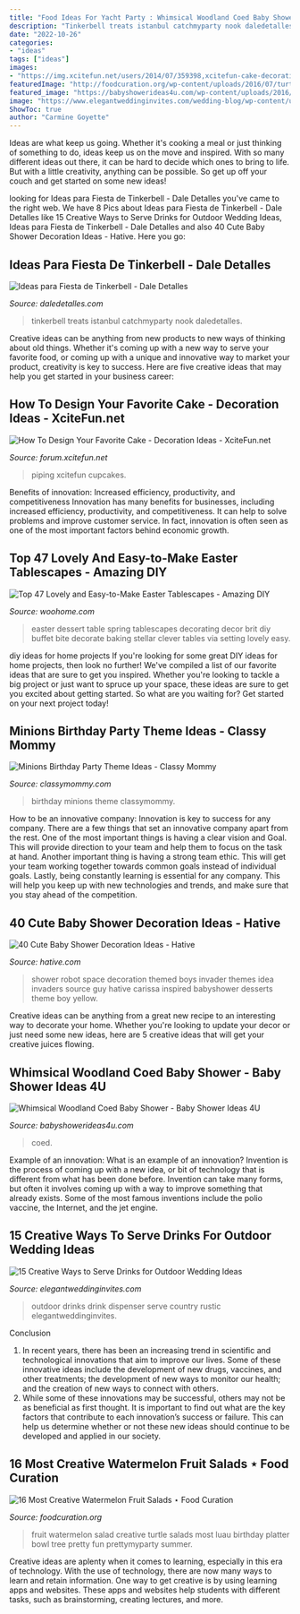 ```yaml
---
title: "Food Ideas For Yacht Party : Whimsical Woodland Coed Baby Shower"
description: "Tinkerbell treats istanbul catchmyparty nook daledetalles"
date: "2022-10-26"
categories:
- "ideas"
tags: ["ideas"]
images:
- "https://img.xcitefun.net/users/2014/07/359398,xcitefun-cake-decoration-12.jpg"
featuredImage: "http://foodcuration.org/wp-content/uploads/2016/07/turtle-fruit-salad.jpg"
featured_image: "https://babyshowerideas4u.com/wp-content/uploads/2016/10/Whimsical-Woodland-Coed-Baby-Shower-Golden-Trees.jpg"
image: "https://www.elegantweddinginvites.com/wedding-blog/wp-content/uploads/2015/06/country-rustic-outdoor-wedding-drink-dispenser-ideas.jpg"
ShowToc: true
author: "Carmine Goyette"
---
```



Ideas are what keep us going. Whether it's cooking a meal or just thinking of something to do, ideas keep us on the move and inspired. With so many different ideas out there, it can be hard to decide which ones to bring to life. But with a little creativity, anything can be possible. So get up off your couch and get started on some new ideas!

	

		
looking for Ideas para Fiesta de Tinkerbell - Dale Detalles you've came to the right web. We have 8 Pics about Ideas para Fiesta de Tinkerbell - Dale Detalles like 15 Creative Ways to Serve Drinks for Outdoor Wedding Ideas, Ideas para Fiesta de Tinkerbell - Dale Detalles and also 40 Cute Baby Shower Decoration Ideas - Hative. Here you go:
		
    
## Ideas Para Fiesta De Tinkerbell - Dale Detalles

<img loading=lazy src="https://i0.wp.com/www.daledetalles.com/wp-content/uploads/2015/06/fiesta-tinkerbell9.jpg" onerror="this.onerror=null;this.src='https://tse3.mm.bing.net/th?id=OIP.pCPhQDCOZUmzSNa0Rj0S8AHaJ4&amp;pid=15.1';" alt="Ideas para Fiesta de Tinkerbell - Dale Detalles">

_Source: daledetalles.com_

>tinkerbell treats istanbul catchmyparty nook daledetalles. 

	

Creative ideas can be anything from new products to new ways of thinking about old things. Whether it's coming up with a new way to serve your favorite food, or coming up with a unique and innovative way to market your product, creativity is key to success. Here are five creative ideas that may help you get started in your business career: 

    
## How To Design Your Favorite Cake - Decoration Ideas - XciteFun.net

<img loading=lazy src="https://img.xcitefun.net/users/2014/07/359398,xcitefun-cake-decoration-12.jpg" onerror="this.onerror=null;this.src='https://tse3.mm.bing.net/th?id=OIP.VdPdESXgaAE7LdtacEkEFAHaJ4&amp;pid=15.1';" alt="How To Design Your Favorite Cake - Decoration Ideas - XciteFun.net">

_Source: forum.xcitefun.net_

>piping xcitefun cupcakes. 

	

Benefits of innovation: Increased efficiency, productivity, and competitiveness
Innovation has many benefits for businesses, including increased efficiency, productivity, and competitiveness. It can help to solve problems and improve customer service. In fact, innovation is often seen as one of the most important factors behind economic growth.

    
## Top 47 Lovely And Easy-to-Make Easter Tablescapes - Amazing DIY

<img loading=lazy src="http://www.woohome.com/wp-content/uploads/2016/02/tablescapes-for-easter-39.jpg" onerror="this.onerror=null;this.src='https://tse3.mm.bing.net/th?id=OIP.M-LDiEt7dr7K_3enX9HJQgHaJ6&amp;pid=15.1';" alt="Top 47 Lovely and Easy-to-Make Easter Tablescapes - Amazing DIY">

_Source: woohome.com_

>easter dessert table spring tablescapes decorating decor brit diy buffet bite decorate baking stellar clever tables via setting lovely easy. 

	

diy ideas for home projects
If you're looking for some great DIY ideas for home projects, then look no further! We've compiled a list of our favorite ideas that are sure to get you inspired.
Whether you're looking to tackle a big project or just want to spruce up your space, these ideas are sure to get you excited about getting started. So what are you waiting for? Get started on your next project today!

    
## Minions Birthday Party Theme Ideas - Classy Mommy

<img loading=lazy src="https://classymommy.com/wp-content/uploads/2015/08/IMG_0598.jpg" onerror="this.onerror=null;this.src='https://tse3.mm.bing.net/th?id=OIP.9BjioKepljnWhUz8jmRmqAHaKX&amp;pid=15.1';" alt="Minions Birthday Party Theme Ideas - Classy Mommy">

_Source: classymommy.com_

>birthday minions theme classymommy. 

	

How to be an innovative company:
Innovation is key to success for any company. There are a few things that set an innovative company apart from the rest. One of the most important things is having a clear vision and Goal. This will provide direction to your team and help them to focus on the task at hand. Another important thing is having a strong team ethic. This will get your team working together towards common goals instead of individual goals. Lastly, being constantly learning is essential for any company. This will help you keep up with new technologies and trends, and make sure that you stay ahead of the competition.

    
## 40 Cute Baby Shower Decoration Ideas - Hative

<img loading=lazy src="https://hative.com/wp-content/uploads/2014/02/baby-shower-ideas/robot-baby-shower-idea-4.jpg" onerror="this.onerror=null;this.src='https://tse3.mm.bing.net/th?id=OIP.bryQjwEvK-K2WVkPwtMahQHaLH&amp;pid=15.1';" alt="40 Cute Baby Shower Decoration Ideas - Hative">

_Source: hative.com_

>shower robot space decoration themed boys invader themes idea invaders source guy hative carissa inspired babyshower desserts theme boy yellow. 

	

Creative ideas can be anything from a great new recipe to an interesting way to decorate your home. Whether you're looking to update your decor or just need some new ideas, here are 5 creative ideas that will get your creative juices flowing.

    
## Whimsical Woodland Coed Baby Shower - Baby Shower Ideas 4U

<img loading=lazy src="https://babyshowerideas4u.com/wp-content/uploads/2016/10/Whimsical-Woodland-Coed-Baby-Shower-Golden-Trees.jpg" onerror="this.onerror=null;this.src='https://tse3.mm.bing.net/th?id=OIP.7e3c9ydOkhVs2foEPSIyYgHaJ3&amp;pid=15.1';" alt="Whimsical Woodland Coed Baby Shower - Baby Shower Ideas 4U">

_Source: babyshowerideas4u.com_

>coed. 

	

Example of an innovation: What is an example of an innovation?
Invention is the process of coming up with a new idea, or bit of technology that is different from what has been done before. Invention can take many forms, but often it involves coming up with a way to improve something that already exists. Some of the most famous inventions include the polio vaccine, the Internet, and the jet engine.

    
## 15 Creative Ways To Serve Drinks For Outdoor Wedding Ideas

<img loading=lazy src="https://www.elegantweddinginvites.com/wedding-blog/wp-content/uploads/2015/06/country-rustic-outdoor-wedding-drink-dispenser-ideas.jpg" onerror="this.onerror=null;this.src='https://tse4.mm.bing.net/th?id=OIP.p6hxl9JYVtRH8a-yiPkP5wHaLH&amp;pid=15.1';" alt="15 Creative Ways to Serve Drinks for Outdoor Wedding Ideas">

_Source: elegantweddinginvites.com_

>outdoor drinks drink dispenser serve country rustic elegantweddinginvites. 

	

Conclusion
1. In recent years, there has been an increasing trend in scientific and technological innovations that aim to improve our lives. Some of these innovative ideas include the development of new drugs, vaccines, and other treatments; the development of new ways to monitor our health; and the creation of new ways to connect with others.
2. While some of these innovations may be successful, others may not be as beneficial as first thought. It is important to find out what are the key factors that contribute to each innovation’s success or failure. This can help us determine whether or not these new ideas should continue to be developed and applied in our society.

    
## 16 Most Creative Watermelon Fruit Salads ⋆ Food Curation

<img loading=lazy src="http://foodcuration.org/wp-content/uploads/2016/07/turtle-fruit-salad.jpg" onerror="this.onerror=null;this.src='https://tse4.mm.bing.net/th?id=OIP.wWkBZgBq2n_G2I5cLhpE_QHaLH&amp;pid=15.1';" alt="16 Most Creative Watermelon Fruit Salads ⋆ Food Curation">

_Source: foodcuration.org_

>fruit watermelon salad creative turtle salads most luau birthday platter bowl tree pretty fun prettymyparty summer. 

	

Creative ideas are aplenty when it comes to learning, especially in this era of technology. With the use of technology, there are now many ways to learn and retain information. One way to get creative is by using learning apps and websites. These apps and websites help students with different tasks, such as brainstorming, creating lectures, and more.

